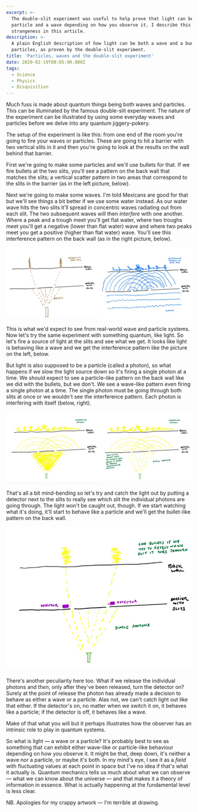```yaml
---
excerpt: >-
  The double-slit experiment was useful to help prove that light can be both a
  particle and a wave depending on how you observe it. I describe this quantum
  strangeness in this article.
description: >-
  A plain English description of how light can be both a wave and a bunch of
  particles, as proven by the double-slit experiment.
title: 'Particles, waves and the double-slit experiment'
date: 2020-02-19T08:05:00.000Z
tags:
  - Science
  - Physics
  - Disquisition
---
```

Much fuss is made about quantum things being both waves and particles. This can be illuminated by the famous double-slit experiment. The nature of the experiment can be illustrated by using some everyday waves and particles before we delve into any quantum jiggery-pokery.

The setup of the experiment is like this: from one end of the room you're going to fire your waves or particles. These are going to hit a barrier with two vertical slits in it and then you're going to look at the results on the wall behind that barrier.

First we're going to make some particles and we'll use bullets for that. If we fire bullets at the two slits, you'll see a pattern on the back wall that matches the slits; a vertical scatter pattern in two areas that correspond to the slits in the barrier (as in the left picture, below).

Next we're going to make some waves. I'm told Mexicans are good for that but we'll see things a bit better if we use some water instead. As our water wave hits the two slits it'll spread in concentric waves radiating out from each slit. The two subsequent waves will then *interfere* with one another. Where a peak and a trough meet you'll get flat water, where two troughs meet you'll get a negative (lower than flat water) wave and where two peaks meet you get a positive (higher than flat water) wave. You'll see this interference pattern on the back wall (as in the right picture, below).

![Bullets and water in the double-slit experiment.](/assets/images/posts/2020/02/2020-02-19-bullets-water.jpg "caption=What we'd expect to see with bullets (left) and water (right) in the double slit experiment.|title=What we'd expect to see with bullets (left) and water (right) in the double slit experiment.|@itemprop=image")

This is what we'd expect to see from real-world wave and particle systems. Now let's try the same experiment with something quantum, like light. So let's fire a source of light at the slits and see what we get. It looks like light is behaving like a wave and we get the interference pattern like the picture on the left, below.

But light is also supposed to be a particle (called a photon), so what happens if we slow the light source down so it's firing a single photon at a time. We should expect to see a particle-like pattern on the back wall like we did with the bullets, but we don't. We see a wave-like pattern even firing a single photon at a time. The single photon must be going through both slits at once or we wouldn't see the interference pattern. Each photon is interfering with itself (below, right).

![Light and individual photons in the double-slit experiment.](/assets/images/posts/2020/02/2020-02-19-light-photons.jpg "caption=We'd perhaps expect light to behave like a wave (left) but it also does so even if we fire one photon at a time (right), so the individual photon must somehow go through both slits or we wouldn't get an interference pattern.|title=We'd perhaps expect light to behave like a wave (left) but it also does so even if we fire one photon at a time (right), so the individual photon must somehow go through both slits or we wouldn't get an interference pattern.|@itemprop=image")

That's all a bit mind-bending so let's try and catch the light out by putting a detector next to the slits to really see which slit the individual photons are going through. The light won't be caught out, though. If we start watching what it's doing, it'll start to behave like a particle and we'll get the bullet-like pattern on the back wall.

![Adding a detector to the double-slit experiment for individual photons.](/assets/images/posts/2020/02/2020-02-19-photons-detector.jpg "caption=If we use detectors to see which slit the individual photon goes through, it starts to behave like a particle. Mere observation changes the behaviour.|class=s66 right|title=If we use detectors to see which slit the individual photon goes through, it starts to behave like a particle. Mere observation changes the behaviour.|@itemprop=image")

There's another peculiarity here too. What if we release the individual photons and *then*, only after they've been released, turn the detector on? Surely at the point of release the photon has already made a decision to behave as either a wave or a particle. Alas not, we can't catch light out like that either. If the detector's on, no matter when we switch it on, it behaves like a particle; if the detector is off, it behaves like a wave.

Make of that what you will but it perhaps illustrates how the observer has an intrinsic role to play in quantum systems.

So what is light — a wave or a particle? It's probably best to see as something that can exhibit either wave-like or particle-like behaviour depending on how you observe it. It might be that, deep down, it's neither a wave nor a particle, or maybe it's both. In my mind's eye, I see it as a *field* with fluctuating values at each point in space but I've no idea if that's what it actually is. Quantum mechanics tells us much about what we can observe — what we can know about the universe — and that makes it a theory of information in essence. What is actually happening at the fundamental level is less clear.

NB. Apologies for my crappy artwork — I'm terrible at drawing.

